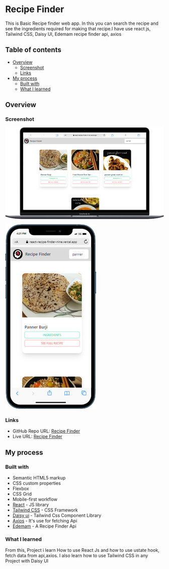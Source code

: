 # Recipe Finder

This is Basic Recipe finder web app. In  this you can search the recipe and see the ingredients required for making that recipe.I have use react js, Tailwind CSS, Daisy UI, Edemam recipe finder api, axios

## Table of contents

- [Overview](#overview)
  - [Screenshot](#screenshot)
  - [Links](#links)
- [My process](#my-process)
  - [Built with](#built-with)
  - [What I learned](#what-i-learned)

## Overview

### Screenshot

![Desktop Screen](./public/desktop-screen.png)

![Mobile Screen](./public/mobile-screen.png)

### Links

- GitHub Repo URL: [Recipe Finder](https://github.com/faisgit/react-recipe-finder)
- Live URL: [Recipe Finder](https://react-recipe-finder-nine.vercel.app/)

## My process

### Built with

- Semantic HTML5 markup
- CSS custom properties
- Flexbox
- CSS Grid
- Mobile-first workflow
- [React](https://react.dev/) - JS library
- [Tailwind CSS](https://tailwindcss.com/) - CSS Framework
- [Daisy ui](https://daisyui.com/) - Tailwind Css Component Library
- [Axios](https://www.npmjs.com/package/axios) - It's use for fetching Api
- [Edemam](https://www.edamam.com/) -  A Recipe Finder Api

### What I learned

From this, Project i learn How to use React Js and how to use ustate hook, fetch data from api,axios. I also learn how to use Tailwind CSS in any Project with Daisy UI

